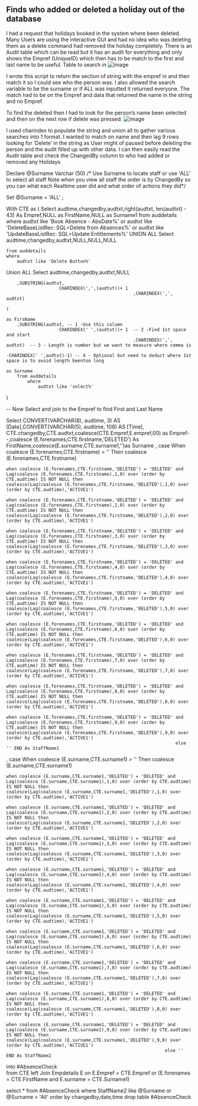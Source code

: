## Finds who added or deleted a holiday out of the database

I had a request that holidays booked in the system where been deleted. Many Users are using the interactive GUI and had no idea who was deleting them as a delete command had removed the holiday completely. There is an Audit table which can be read but it has an audit for everything and only shows the Empref (UniqueID) which then has to be match to the first and last name to be useful.
Table to search in
![image](https://github.com/user-attachments/assets/526abbe8-d381-488b-8ae8-58809ff3eb6d)

 
I wrote this script to return the section of string with the empref in and then match it so I could see who the person was. I also allowed the search variable to be the surname or if ALL was inputted it returned everyone. The match had to be on the Empref and data that returned the name in the string and no Empref.

To find the deleted then I had to look for the person’s name been selected and then on the next row if delete was pressed.
![image](https://github.com/user-attachments/assets/83427a60-405f-4dea-ae27-e00714375a88)
 

I used charindex to populate the string and union all to gather various searches into 1 format. I wanted to match on name and then lag 9 rows looking for ‘Delete’ in the string as User might of paused before deleting the person and the audit filled up with other data. I can then easily read the Audit table and check the ChangedBy column to who had added or removed any Holidays



Declare @Surname Varchar (50)
/* Use Surname to locate staff or use 'ALL' to select all staff
	Note when you view all staff the order is by ChangedBy 
	so you can what each Realtime user did and what order of
	actions they did*/


Set @Surname = 'ALL'
;



With CTE as
(
	Select audtime,changedby,audtxt,right(audtxt, len(audtxt) - 43) As Empref,NULL as FirstName,NULL as Surname1 from auddetails 
	where audtxt like 'Book Absence - AbsDate%' 
			or audtxt like 'DeleteBaseListRec: SQL=Delete from Absences%' 
			or audtxt like 'UpdateBaseListRec: SQL=Update Entitlements%'
UNION ALL
		Select audtime,changedby,audtxt,NULL,NULL,NULL

	from auddetails 
	where 
		audtxt like 'Delete Button%' 

	
Union ALL
	Select audtime,changedby,audtxt,NULL

		,SUBSTRING(audtxt,
						CHARINDEX(',',(audtxt))+ 1
													,CHARINDEX(',', audtxt)
																			)
																										as FirsName 
		,SUBSTRING(audtxt, -- 1 -Use this column
						CHARINDEX(' ',(audtxt))+ 1  -- 2 -Find 1st space and start
													,CHARINDEX(',', audtxt)  -- 3 - Length is number but we want to measure where comma is
																			-CHARINDEX(' ',audtxt)-1) -- 4 - Optional but need to deduct where 1st space is to avoid length beentoo long
																										as Surname 
		from auddetails 
			where 
				audtxt like 'select%' 
) 

-- Now Select and join to the Empref to find First and Last Name

Select 
CONVERT(VARCHAR(8), audtime, 3) AS [Date],CONVERT(VARCHAR(5), audtime, 108) AS [Time],
CTE.changedby,CTE.audtxt,coalesce(CTE.Empref,E.empref,00) as Empref--,coalesce (E.forenames,CTE.firstname,'DELETED') As FirstName,coalesce(E.surname,CTE.surname1,'')as Surname
,
case 
	When coalesce (E.forenames,CTE.firstname) > '' Then coalesce (E.forenames,CTE.firstname)

	when coalesce (E.forenames,CTE.firstname,'DELETED') = 'DELETED' and Lag(coalesce (E.forenames,CTE.firstname),1,0) over (order by CTE.audtime) IS NOT NULL then
	coalesce(Lag(coalesce (E.forenames,CTE.firstname,'DELETED'),1,0) over (order by CTE.audtime),'ACTIVE1')

	when coalesce (E.forenames,CTE.firstname,'DELETED') = 'DELETED' and Lag(coalesce (E.forenames,CTE.firstname),2,0) over (order by CTE.audtime) IS NOT NULL then
	coalesce(Lag(coalesce (E.forenames,CTE.firstname,'DELETED'),2,0) over (order by CTE.audtime),'ACTIVE1')

	when coalesce (E.forenames,CTE.firstname,'DELETED') = 'DELETED' and Lag(coalesce (E.forenames,CTE.firstname),3,0) over (order by CTE.audtime) IS NOT NULL then
	coalesce(Lag(coalesce (E.forenames,CTE.firstname,'DELETED'),3,0) over (order by CTE.audtime),'ACTIVE1')

	when coalesce (E.forenames,CTE.firstname,'DELETED') = 'DELETED' and Lag(coalesce (E.forenames,CTE.firstname),4,0) over (order by CTE.audtime) IS NOT NULL then
	coalesce(Lag(coalesce (E.forenames,CTE.firstname,'DELETED'),4,0) over (order by CTE.audtime),'ACTIVE1')

	when coalesce (E.forenames,CTE.firstname,'DELETED') = 'DELETED' and Lag(coalesce (E.forenames,CTE.firstname),5,0) over (order by CTE.audtime) IS NOT NULL then
	coalesce(Lag(coalesce (E.forenames,CTE.firstname,'DELETED'),5,0) over (order by CTE.audtime),'ACTIVE1')

	when coalesce (E.forenames,CTE.firstname,'DELETED') = 'DELETED' and Lag(coalesce (E.forenames,CTE.firstname),6,0) over (order by CTE.audtime) IS NOT NULL then
	coalesce(Lag(coalesce (E.forenames,CTE.firstname,'DELETED'),6,0) over (order by CTE.audtime),'ACTIVE1')

	when coalesce (E.forenames,CTE.firstname,'DELETED') = 'DELETED' and Lag(coalesce (E.forenames,CTE.firstname),7,0) over (order by CTE.audtime) IS NOT NULL then
	coalesce(Lag(coalesce (E.forenames,CTE.firstname,'DELETED'),7,0) over (order by CTE.audtime),'ACTIVE1')

	when coalesce (E.forenames,CTE.firstname,'DELETED') = 'DELETED' and Lag(coalesce (E.forenames,CTE.firstname),8,0) over (order by CTE.audtime) IS NOT NULL then
	coalesce(Lag(coalesce (E.forenames,CTE.firstname,'DELETED'),8,0) over (order by CTE.audtime),'ACTIVE1')

	when coalesce (E.forenames,CTE.firstname,'DELETED') = 'DELETED' and Lag(coalesce (E.forenames,CTE.firstname),9,0) over (order by CTE.audtime) IS NOT NULL then
	coalesce(Lag(coalesce (E.forenames,CTE.firstname,'DELETED'),9,0) over (order by CTE.audtime),'ACTIVE1')																
																	else '' END As StaffName1
,
case 
	When coalesce (E.surname,CTE.surname1) > '' Then coalesce (E.surname,CTE.surname1)

	when coalesce (E.surname,CTE.surname1,'DELETED') = 'DELETED' and Lag(coalesce (E.surname,CTE.surname1),1,0) over (order by CTE.audtime) IS NOT NULL then
	coalesce(Lag(coalesce (E.surname,CTE.surname1,'DELETED'),1,0) over (order by CTE.audtime),'ACTIVE1')

	when coalesce (E.surname,CTE.surname1,'DELETED') = 'DELETED' and Lag(coalesce (E.surname,CTE.surname1),2,0) over (order by CTE.audtime) IS NOT NULL then
	coalesce(Lag(coalesce (E.surname,CTE.surname1,'DELETED'),2,0) over (order by CTE.audtime),'ACTIVE1')

	when coalesce (E.surname,CTE.surname1,'DELETED') = 'DELETED' and Lag(coalesce (E.surname,CTE.surname1),3,0) over (order by CTE.audtime) IS NOT NULL then
	coalesce(Lag(coalesce (E.surname,CTE.surname1,'DELETED'),3,0) over (order by CTE.audtime),'ACTIVE1')

	when coalesce (E.surname,CTE.surname1,'DELETED') = 'DELETED' and Lag(coalesce (E.surname,CTE.surname1),4,0) over (order by CTE.audtime) IS NOT NULL then
	coalesce(Lag(coalesce (E.surname,CTE.surname1,'DELETED'),4,0) over (order by CTE.audtime),'ACTIVE1')

	when coalesce (E.surname,CTE.surname1,'DELETED') = 'DELETED' and Lag(coalesce (E.surname,CTE.surname1),5,0) over (order by CTE.audtime) IS NOT NULL then
	coalesce(Lag(coalesce (E.surname,CTE.surname1,'DELETED'),5,0) over (order by CTE.audtime),'ACTIVE1')

	when coalesce (E.surname,CTE.surname1,'DELETED') = 'DELETED' and Lag(coalesce (E.surname,CTE.surname1),6,0) over (order by CTE.audtime) IS NOT NULL then
	coalesce(Lag(coalesce (E.surname,CTE.surname1,'DELETED'),6,0) over (order by CTE.audtime),'ACTIVE1')

	when coalesce (E.surname,CTE.surname1,'DELETED') = 'DELETED' and Lag(coalesce (E.surname,CTE.surname1),7,0) over (order by CTE.audtime) IS NOT NULL then
	coalesce(Lag(coalesce (E.surname,CTE.surname1,'DELETED'),7,0) over (order by CTE.audtime),'ACTIVE1')

	when coalesce (E.surname,CTE.surname1,'DELETED') = 'DELETED' and Lag(coalesce (E.surname,CTE.surname1),8,0) over (order by CTE.audtime) IS NOT NULL then
	coalesce(Lag(coalesce (E.surname,CTE.surname1,'DELETED'),8,0) over (order by CTE.audtime),'ACTIVE1')

	when coalesce (E.surname,CTE.surname1,'DELETED') = 'DELETED' and Lag(coalesce (E.surname,CTE.surname1),9,0) over (order by CTE.audtime) IS NOT NULL then
	coalesce(Lag(coalesce (E.surname,CTE.surname1,'DELETED'),9,0) over (order by CTE.audtime),'ACTIVE1')																
																else '' END As StaffName2

into #AbsenceCheck	
from CTE
left Join Empdetails E on E.Empref = CTE.Empref or (E.forenames = CTE.FirstName and E.surname = CTE.Surname1)


select * from #AbsenceCheck where StaffName2 like @Surname or @Surname = 'All'
order by changedby,date,time
drop table #AbsenceCheck
